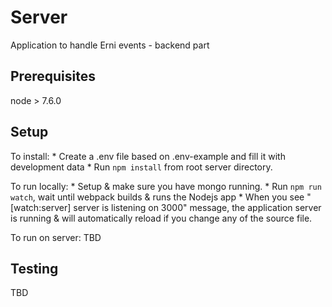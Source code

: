 # Server

Application to handle Erni events - backend part

## Prerequisites

node > 7.6.0

## Setup

To install:
    * Create a .env file based on .env-example and fill it with development data
    * Run `npm install` from root server directory.

To run locally:
    * Setup & make sure you have mongo running.
    * Run `npm run watch`, wait until webpack builds & runs the Nodejs app
    * When you see "[watch:server] server is listening on 3000" message, the application server is running & will automatically reload if you change any of the source file.


To run on server:
TBD

## Testing

TBD